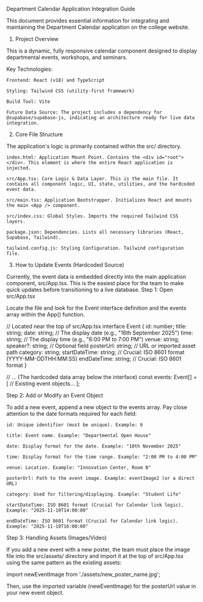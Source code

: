 Department Calendar Application Integration Guide

This document provides essential information for integrating and maintaining the Department Calendar application on the college website.
1. Project Overview

This is a dynamic, fully responsive calendar component designed to display departmental events, workshops, and seminars.

Key Technologies:

    Frontend: React (v18) and TypeScript

    Styling: Tailwind CSS (utility-first framework)

    Build Tool: Vite

    Future Data Source: The project includes a dependency for @supabase/supabase-js, indicating an architecture ready for live data integration.

2. Core File Structure

The application's logic is primarily contained within the src/ directory.

    index.html: Application Mount Point. Contains the <div id="root"></div>. This element is where the entire React application is injected.

    src/App.tsx: Core Logic & Data Layer. This is the main file. It contains all component logic, UI, state, utilities, and the hardcoded event data.

    src/main.tsx: Application Bootstrapper. Initializes React and mounts the main <App /> component.

    src/index.css: Global Styles. Imports the required Tailwind CSS layers.

    package.json: Dependencies. Lists all necessary libraries (React, Supabase, Tailwind).

    tailwind.config.js: Styling Configuration. Tailwind configuration file.

3. How to Update Events (Hardcoded Source)

Currently, the event data is embedded directly into the main application component, src/App.tsx. This is the easiest place for the team to make quick updates before transitioning to a live database.
Step 1: Open src/App.tsx

Locate the file and look for the Event interface definition and the events array within the App() function.

// Located near the top of src/App.tsx
interface Event {
  id: number;
  title: string;
  date: string; // The display date (e.g., "16th September 2025")
  time: string; // The display time (e.g., "6:00 PM to 7:00 PM")
  venue: string;
  speaker?: string; // Optional field
  posterUrl: string; // URL or imported asset path
  category: string;
  startDateTime: string; // Crucial: ISO 8601 format (YYYY-MM-DDTHH:MM:SS)
  endDateTime: string;   // Crucial: ISO 8601 format
}

// ... (The hardcoded data array below the interface)
const events: Event[] = [
    // Existing event objects...
];

Step 2: Add or Modify an Event Object

To add a new event, append a new object to the events array. Pay close attention to the date formats required for each field:

    id: Unique identifier (must be unique). Example: 6

    title: Event name. Example: "Departmental Open House"

    date: Display format for the date. Example: "10th November 2025"

    time: Display format for the time range. Example: "2:00 PM to 4:00 PM"

    venue: Location. Example: "Innovation Center, Room B"

    posterUrl: Path to the event image. Example: eventImage2 (or a direct URL)

    category: Used for filtering/displaying. Example: "Student Life"

    startDateTime: ISO 8601 format (Crucial for Calendar link logic). Example: "2025-11-10T14:00:00"

    endDateTime: ISO 8601 format (Crucial for Calendar link logic). Example: "2025-11-10T16:00:00"

Step 3: Handling Assets (Images/Video)

If you add a new event with a new poster, the team must place the image file into the src/assets/ directory and import it at the top of src/App.tsx using the same pattern as the existing assets:

import newEventImage from './assets/new_poster_name.jpg';

Then, use the imported variable (newEventImage) for the posterUrl value in your new event object.
